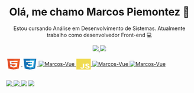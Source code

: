 <h1 align="center">Olá, me chamo Marcos Piemontez 👋</h1>
<p align="center">
    Estou cursando Análise em Desenvolvimento de Sistemas. Atualmente trabalho como desenvolvedor Front-end 💻
</p>

<div align="center">
  <a href="https://github.com/marcospiemontez">
  <img height="180em" src="https://github-readme-stats.vercel.app/api?username=marcospiemontez&show_icons=true&theme=tokyonight&include_all_commits=true&count_private=true"/>
  <img height="180em" src="https://github-readme-stats.vercel.app/api/top-langs/?username=marcospiemontez&layout=compact&langs_count=7&theme=tokyonight"/>
</div>
<div style="display: inline_block"><br>
  <img align="center" alt="Marcos-HTML" height="30" width="40" src="https://raw.githubusercontent.com/devicons/devicon/master/icons/html5/html5-original.svg">
  <img align="center" alt="Marcos-CSS" height="30" width="40" src="https://raw.githubusercontent.com/devicons/devicon/master/icons/css3/css3-original.svg">
  <img align="center" alt="Marcos-Vue" height="30" width="40" src="https://cdn.jsdelivr.net/gh/devicons/devicon/icons/sass/sass-original.svg">
  <img align="center" alt="Marcos-Js" height="30" width="40" src="https://raw.githubusercontent.com/devicons/devicon/master/icons/javascript/javascript-plain.svg">
  <img align="center" alt="Marcos-Vue" height="30" width="40" src="https://cdn.jsdelivr.net/gh/devicons/devicon/icons/vuejs/vuejs-original.svg" />
  <img align="center" alt="Marcos-Vue" height="30" width="40" src="https://cdn.quasar.dev/logo-v2/svg/logo.svg">
<!--   <img align="center" alt="Marcos-Python" height="30" width="40" src="https://raw.githubusercontent.com/devicons/devicon/master/icons/python/python-original.svg"> -->
</div>
  
  ##
 
<div> 
  <a href="https://instagram.com/marcospiemontez" target="_blank"><img src="https://img.shields.io/badge/-Instagram-%23E4405F?style=for-the-badge&logo=instagram&logoColor=white"         target="_blank">
  </a>
 <a href="https://discord.gg/Sma9zgh2ET" target="_blank"><img src="https://img.shields.io/badge/Discord-7289DA?style=for-the-badge&logo=discord&logoColor=white" target="_blank">    </a> 
  <a href = "mailto:marcos.piemontez1@gmail.com"><img src="https://img.shields.io/badge/-Gmail-%23333?style=for-the-badge&logo=gmail&logoColor=white" target="_blank"></a>
  <a href="https://www.linkedin.com/in/marcospiemontez" target="_blank"><img src="https://img.shields.io/badge/-LinkedIn-%230077B5?style=for-the-badge&logo=linkedin&logoColor=white" target="_blank"></a> 
</div>

